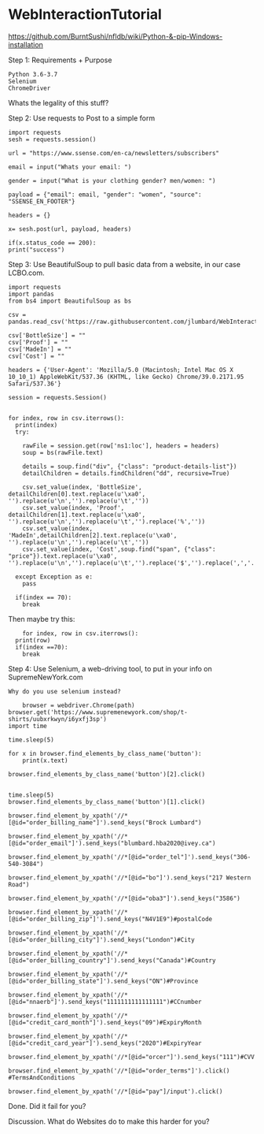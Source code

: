 # WebInteractionTutorial

https://github.com/BurntSushi/nfldb/wiki/Python-&-pip-Windows-installation

Step 1: Requirements + Purpose
	
	Python 3.6-3.7
	Selenium
	ChromeDriver
	
  Whats the legality of this stuff?

Step 2: Use requests to Post to a simple form

    import requests
    sesh = requests.session()

    url = "https://www.ssense.com/en-ca/newsletters/subscribers"

    email = input("Whats your email: ")

    gender = input("What is your clothing gender? men/women: ")

    payload = {"email": email, "gender": "women", "source": "SSENSE_EN_FOOTER"}

    headers = {}

    x= sesh.post(url, payload, headers)

    if(x.status_code == 200):
    print("success")


Step 3: Use BeautifulSoup to pull basic data from a website, in our case LCBO.com.

    import requests
    import pandas
    from bs4 import BeautifulSoup as bs

    csv = pandas.read_csv('https://raw.githubusercontent.com/jlumbard/WebInteractionTutorial/master/LCBOProductList.csv')

    csv['BottleSize'] = ""
    csv['Proof'] = ""
    csv['MadeIn'] = ""
    csv['Cost'] = ""

    headers = {'User-Agent': 'Mozilla/5.0 (Macintosh; Intel Mac OS X 10_10_1) AppleWebKit/537.36 (KHTML, like Gecko) Chrome/39.0.2171.95 Safari/537.36'}

    session = requests.Session()


    for index, row in csv.iterrows():
      print(index)
      try:

        rawFile = session.get(row['ns1:loc'], headers = headers)
        soup = bs(rawFile.text)

        details = soup.find("div", {"class": "product-details-list"})
        detailChildren = details.findChildren("dd", recursive=True)

        csv.set_value(index, 'BottleSize', detailChildren[0].text.replace(u'\xa0', '').replace(u'\n','').replace(u'\t',''))
        csv.set_value(index, 'Proof', detailChildren[1].text.replace(u'\xa0', '').replace(u'\n','').replace(u'\t','').replace('%',''))
        csv.set_value(index, 'MadeIn',detailChildren[2].text.replace(u'\xa0', '').replace(u'\n','').replace(u'\t',''))
        csv.set_value(index, 'Cost',soup.find("span", {"class": "price"}).text.replace(u'\xa0', '').replace(u'\n','').replace(u'\t','').replace('$','').replace(',','.'))
	
      except Exception as e:
        pass

      if(index == 70):
        break
	
	
  Then maybe try this:
  
    	for index, row in csv.iterrows():
	  print(row)
	  if(index ==70):
	    break

Step 4: Use Selenium, a web-driving tool, to put in your info on SupremeNewYork.com

    Why do you use selenium instead?
    
    	browser = webdriver.Chrome(path)
	browser.get('https://www.supremenewyork.com/shop/t-shirts/uubxrkwyn/i6yxfj3sp')
	import time

	time.sleep(5)

	for x in browser.find_elements_by_class_name('button'):
		print(x.text)

	browser.find_elements_by_class_name('button')[2].click()


	time.sleep(5)
	browser.find_elements_by_class_name('button')[1].click()

	browser.find_element_by_xpath('//*[@id="order_billing_name"]').send_keys("Brock Lumbard")

	browser.find_element_by_xpath('//*[@id="order_email"]').send_keys("blumbard.hba2020@ivey.ca")

	browser.find_element_by_xpath('//*[@id="order_tel"]').send_keys("306-540-3084")

	browser.find_element_by_xpath('//*[@id="bo"]').send_keys("217 Western Road")

	browser.find_element_by_xpath('//*[@id="oba3"]').send_keys("3586")

	browser.find_element_by_xpath('//*[@id="order_billing_zip"]').send_keys("N4V1E9")#postalCode

	browser.find_element_by_xpath('//*[@id="order_billing_city"]').send_keys("London")#City

	browser.find_element_by_xpath('//*[@id="order_billing_country"]').send_keys("Canada")#Country

	browser.find_element_by_xpath('//*[@id="order_billing_state"]').send_keys("ON")#Province

	browser.find_element_by_xpath('//*[@id="nnaerb"]').send_keys("1111111111111111")#CCnumber

	browser.find_element_by_xpath('//*[@id="credit_card_month"]').send_keys("09")#ExpiryMonth

	browser.find_element_by_xpath('//*[@id="credit_card_year"]').send_keys("2020")#ExpiryYear

	browser.find_element_by_xpath('//*[@id="orcer"]').send_keys("111")#CVV

	browser.find_element_by_xpath('//*[@id="order_terms"]').click() #TermsAndConditions

	browser.find_element_by_xpath('//*[@id="pay"]/input').click()
    
  Done. Did it fail for you?
  
  Discussion. What do Websites do to make this harder for you?
